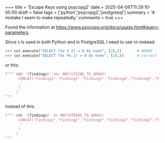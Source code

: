 +++
title = 'Escape Keys using psycopg2'
date = 2025-04-06T11:29:10-05:00
draft = false
tags = ['python','psycopg2','postgresql']
summary = 'A mistake I seem to make repeatedly.'
comments = true
+++

Found the information at
https://www.psycopg.org/docs/usage.html#query-parameters.

Since `%` is used in both Python and in PostgreSQL I need to use `%%` instead:

```python
>>> cur.execute("SELECT (%s % 2) = 0 AS even", (10,))       # WRONG
>>> cur.execute("SELECT (%s %% 2) = 0 AS even", (10,))      # correct
```

or this:

```python
f""" AND '{findings}' %%> ANY(STRING_TO_ARRAY(
      CONCAT("Finding1","Finding2","Finding3","Finding4","Finding5","Finding6")
      ,' '
      )
     )
"""
```

instead of this:

```python
f""" AND '{findings}' %> ANY(STRING_TO_ARRAY(
      CONCAT("Finding1","Finding2","Finding3","Finding4","Finding5","Finding6")
      ,' '
      )
     )
"""
```

